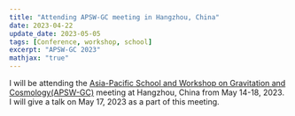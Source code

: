 ```yaml
---
title: "Attending APSW-GC meeting in Hangzhou, China"
date: 2023-04-22
update_date: 2023-05-05
tags: [Conference, workshop, school]
excerpt: "APSW-GC 2023"
mathjax: "true"
---
```

I will be attending the [Asia-Pacific School and Workshop on Gravitation and Cosmology(APSW-GC)](https://indico.ictp-ap.org/event/77/)
meeting at Hangzhou, China from May 14-18, 2023. I will give a talk on May 17, 2023 as a part of this meeting.
